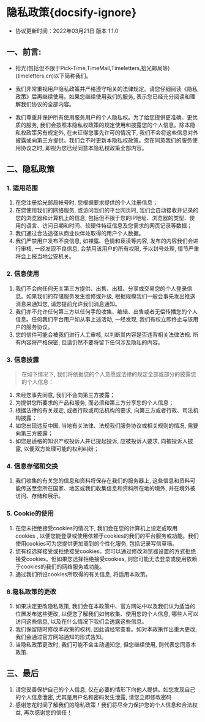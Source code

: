 # 隐私政策{docsify-ignore}

- 协议更新时间：2022年03月21日 版本 1.1.0

## 一、前言: 

- 拾光(包括但不限于Pick-Time,TimeMail,Timeletters,拾光邮局等)(timeletters.cn)以下简称我们。

- 我们非常重视用户隐私政策并严格遵守相关的法律规定。请您仔细阅读《隐私政策》后再继续使用。如果您继续使用我们的服务, 表示您已经充分阅读和理解我们协议的全部内容。

- 我们尊重并保护所有使用服务用户的个人隐私权。为了给您提供更准确、更优质的服务, 我们会按照本隐私权政策的规定使用和披露您的个人信息。除本隐私权政策另有规定外, 在未征得您事先许可的情况下, 我们不会将这些信息对外披露或向第三方提供。我们会不时更新本隐私权政策。您在同意我们的服务使用协议之时, 即视为您已经同意本隐私权政策全部内容。

## 二、隐私政策
### 1. 适用范围

1. 在您注册拾光邮局帐号时, 您根据要求提供的个人注册信息；
2. 在您使用我们的网络服务, 或访问我们的平台网页时, 我们会自动接收并记录的您的浏览器和计算机上的信息, 包括但不限于您的IP地址、浏览器的类型、使用的语言、访问日期和时间、软硬件特征信息及您需求的网页记录等数据；
3. 我们通过合法途径从商业伙伴处取得的用户个人数据。
4. 我们严禁用户发布不良信息, 如裸露、色情和亵渎等内容, 发布的内容我们会进行审核, 一经发现不良信息, 会禁用该用户的所有权限, 予以封号处理, 情节严重将会上报当地公安机关。

### 2. 信息使用

1. 我们不会向任何无关第三方提供、出售、出租、分享或交易您的个人登录信息。如果我们的存储服务发生维修或升级, 根据规模我们一般会事先发出推送消息来通知您, 请您提前允许我们消息通知。
2. 我们亦不允许任何第三方以任何手段收集、编辑、出售或者无偿传播您的个人信息。任何我们平台用户如从事上述活动, 一经发现, 我们有权立即终止与该用户的服务协议。
3. 您的信件可能会被我们进行人工审核, 以判断其内容是否违背相关法律法规. 所有内容将严格保密, 但请仍然不要将留下任何涉及隐私的内容。

### 3. 信息披露

> 在如下情况下, 我们将依据您的个人意愿或法律的规定全部或部分的披露您的个人信息：

1. 未经您事先同意, 我们不会向第三方披露；
2. 为提供您所要求的产品和服务, 而必须和第三方分享您的个人信息；
3. 根据法律的有关规定, 或者行政或司法机构的要求, 向第三方或者行政、司法机构披露；
4. 如您出现违反中国, 当地有关法律、法规我们服务协议或相关规则的情况, 需要向第三方披露；
5. 如您是适格的知识产权投诉人并已提起投诉, 应被投诉人要求, 向被投诉人披露, 以便双方处理可能的权利纠纷；

### 4. 信息存储和交换

1. 我们收集的有关您的信息和资料将保存在我们的服务器上, 这些信息和资料可能传送至您所在国家、地区或我们收集信息和资料所在地的境外, 并在境外被访问、存储和展示。

### 5. Cookie的使用

1. 在您未拒绝接受cookies的情况下, 我们会在您的计算机上设定或取用cookies , 以便您能登录或使用依赖于cookies的我们的平台服务或功能。我们使用cookies可为您提供更加周到的个性化服务, 包括记录写信草稿。
2. 您有权选择接受或拒绝接受cookies。您可以通过修改浏览器设置的方式拒绝接受cookies。但如果您选择拒绝接受cookies, 则您可能无法登录或使用依赖于cookies的我们的网络服务或功能。
3. 通过我们所设cookies所取得的有关信息, 将适用本政策。

### 6.隐私政策的更改

1. 如果决定更改隐私政策, 我们会在本政策中、官方网站中以及我们认为适当的位置发布这些更改, 以便您了解我们如何收集、使用您的个人信息, 哪些人可以访问这些信息, 以及在什么情况下我们会透露这些信息。
2. 我们保留随时修改本政策的权利, 因此请经常查看。如对本政策作出重大更改, 我们会通过官方网站通知的形式告知。
3. 当隐私政策更改时, 我们可能不会主动通知您, 但您继续使用, 则代表您同意本政策.

## 三、最后

1. 请您妥善保护自己的个人信息, 仅在必要的情形下向他人提供。如您发现自己的个人信息泄密, 尤其是用户名和密码发生泄露, 请您立即修改密码
2. 感谢您花时间了解我们的隐私政策！我们将尽全力保护您的个人信息和合法权益, 再次感谢您的信任！
